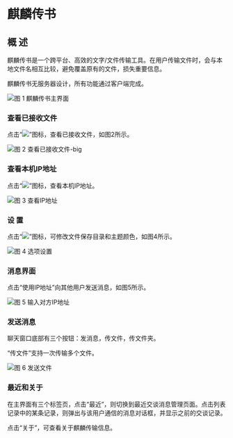 # 麒麟传书
## 概 述
麒麟传书是一个跨平台、高效的文字/文件传输工具。在用户传输文件时，会与本地文件名相互比较，避免覆盖原有的文件，损失重要信息。

麒麟传书无服务器设计，所有功能通过客户端完成。

![图 1 麒麟传书主界面](image/1.png)
<br>

### 查看已接收文件
点击“![](image/icon1.png)”图标，查看已接收文件，如图2所示。

![图 2 查看已接收文件-big](image/2.png)

### 查看本机IP地址
点击“![](image/icon3.png)”图标，查看本机IP地址。

![图 3 查看IP地址](image/3.png)

### 设 置
点击“![](image/icon2.png)”图标，可修改文件保存目录和主题颜色，如图4所示。

![图 4 选项设置](image/4.png)

### 消息界面
点击“使用IP地址”向其他用户发送消息，如图5所示。

![图 5 输入对方IP地址](image/5.png)

### 发送消息
聊天窗口底部有三个按钮：发消息，传文件，传文件夹。

“传文件”支持一次传输多个文件。

![图 6 发送文件](image/6.png)

### 最近和关于
在主界面有三个标签页，点击“最近”，则切换到最近交谈消息管理页面。点击列表记录中的某条记录，则弹出与该用户通信的消息对话框，并显示之前的交谈记录。

点击“关于”，可查看关于麒麟传输信息。

